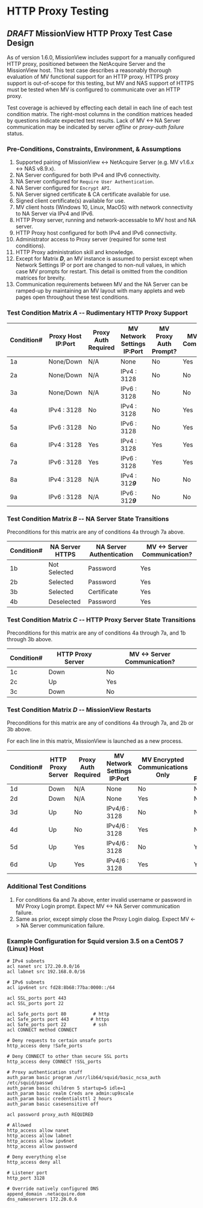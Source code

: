 # HTTP Proxy Testing

## ***DRAFT*** MissionView HTTP Proxy Test Case Design

As of version 1.6.0, MissionView includes support for a manually configured HTTP proxy, positioned between the NetAcquire Server and the MissionView host. This test case describes a reasonably thorough evaluation of MV functional support for an HTTP proxy. HTTPS proxy support is out-of-scope for this testing, but MV and NAS support of HTTPS must be tested when MV is configured to communicate over an HTTP proxy.

Test coverage is achieved by effecting each detail in each line of each test condition matrix. The right-most columns in the condition matrices headed by questions indicate expected test results. Lack of MV <-> NA Server communication may be indicated by server *offline* or *proxy-auth failure* status.

### Pre-Conditions, Constraints, Environment, & Assumptions
1. Supported pairing of MissionView <-> NetAcquire Server (e.g. MV v1.6.x <-> NAS v8.9.x).
2. NA Server configured for both IPv4 and IPv6 connectivity.
3. NA Server configured for `Require User Authentication`.
4. NA Server configured for `Encrypt API`.
5. NA Server signed certificate & CA certificate available for use.
6. Signed client certificate(s) available for use.
7. MV client hosts (Windows 10, Linux, MacOS) with network connectivity to NA Server via IPv4 and IPv6.
8. HTTP Proxy server, running and network-accessable to MV host and NA server.
9. HTTP Proxy host configured for both IPv4 and IPv6 connectivity. 
10. Administrator access to Proxy server (required for some test conditions).
11. HTTP Proxy administration skill and knowledge.
12. Except for Matrix ***D***, an MV instance is assumed to persist except when Network Settings IP or port are changed to non-null values, in which case MV prompts for restart. This detail is omitted from the condition matrices for brevity. 
13. Communication requirements between MV and the NA Server can be ramped-up by maintaining an MV layout with many applets and web pages open throughout these test conditions.

### Test Condition Matrix ***A*** -- Rudimentary HTTP Proxy Support
Condition# | Proxy Host IP:Port | Proxy Auth Required | MV Network Settings IP:Port | MV Proxy Auth Prompt? | MV <-> Server Communication?
----- | ------------ | ------------ | ------------- | ------------------ | ----------------
 1a | None/Down | N/A | None | No | Yes
 2a | None/Down | N/A | IPv4 : 3128 | No | No
 3a | None/Down | N/A | IPv6 : 3128 | No | No
 4a | IPv4 : 3128 | No | IPv4 : 3128 | No | Yes
 5a | IPv6 : 3128 | No | IPv6 : 3128 | No | Yes
 6a | IPv4 : 3128 | Yes | IPv4 : 3128 | Yes | Yes
 7a | IPv6 : 3128 | Yes | IPv6 : 3128 | Yes | Yes
 8a | IPv4 : 3128 | N/A | IPv4 : 312***9*** | No | No
 9a | IPv6 : 3128 | N/A | IPv6 : 312***9*** | No | No

### Test Condition Matrix ***B*** -- NA Server State Transitions
Preconditions for this matrix are any of conditions 4a through 7a above.

Condition# | NA Server HTTPS | NA Server Authentication | MV <-> Server Communication? 
----- | ------------ | ------------ | ------------- 
 1b | Not Selected | Password | Yes
 2b | Selected | Password | Yes
 3b | Selected | Certificate | Yes
 4b | Deselected | Password | Yes


### Test Condition Matrix ***C*** -- HTTP Proxy Server State Transitions
Preconditions for this matrix are any of conditions 4a through 7a, and 1b through 3b above.

Condition# | HTTP Proxy Server | MV <-> Server Communication? 
----- | -------------- | ------------- 
 1c | Down | No
 2c | Up | Yes
 3c | Down | No

### Test Condition Matrix ***D*** -- MissionView Restarts
Preconditions for this matrix are any of conditions 4a through 7a, and 2b or 3b above.

For each line in this matrix, MissionView is launched as a new process.

Condition# | HTTP Proxy Server | Proxy Auth Required | MV Network Settings IP:Port | MV Encrypted Communications Only | MV Proxy Auth Prompt? | MV <-> Server Communication?
----- | ------------ | ------------ | ------------- | ------------------ | ----------- | ------
 1d | Down | N/A | None | No | No | Yes
 2d | Down | N/A | None | Yes | No | Yes
 3d | Up | No | IPv4/6 : 3128 | No | No | Yes
 4d | Up | No | IPv4/6 : 3128 | Yes | No | Yes
 5d | Up | Yes | IPv4/6 : 3128 | No |  Yes | Yes 
 6d | Up | Yes | IPv4/6 : 3128 | Yes |  Yes | Yes

### Additional Test Conditions
1. For conditions 6a and 7a above, enter invalid username or password in MV Proxy Login prompt. Expect MV <-> NA Server communication failure.
2. Same as prior, except simply close the Proxy Login dialog. Expect MV <-> NA Server communication failure.

### Example Configuration for Squid version 3.5 on a CentOS 7 (Linux) Host
```
# IPv4 subnets
acl nanet src 172.20.0.0/16
acl labnet src 192.168.0.0/16

# IPv6 subnets
acl ipv6net src fd28:8b68:77ba:0000::/64

acl SSL_ports port 443
acl SSL_ports port 22

acl Safe_ports port 80          # http
acl Safe_ports port 443        # https
acl Safe_ports port 22          # ssh
acl CONNECT method CONNECT

# Deny requests to certain unsafe ports
http_access deny !Safe_ports

# Deny CONNECT to other than secure SSL ports
http_access deny CONNECT !SSL_ports

# Proxy authentication stuff
auth_param basic program /usr/lib64/squid/basic_ncsa_auth /etc/squid/passwd
auth_param basic children 5 startup=5 idle=1
auth_param basic realm Creds are admin:up9scale
auth_param basic credentialsttl 2 hours
auth_param basic casesensitive off

acl password proxy_auth REQUIRED

# Allowed
http_access allow nanet
http_access allow labnet
http_access allow ipv6net
http_access allow password

# Deny everything else
http_access deny all

# Listener port
http_port 3128

# Override natively configured DNS
append_domain .netacquire.dom
dns_nameservers 172.20.0.6
```